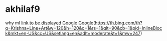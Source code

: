 # akhilaf9
why ml
[link to be displayed](actual_link)
[Google](https://www.bing.com/images/search?q=Krishna+Line+Art&FORM=IRTRRL)
[Google](![image])(https://th.bing.com/th?q=Krishna+Line+Art&w=120&h=120&c=1&rs=1&qlt=90&cb=1&pid=InlineBlock&mkt=en-US&cc=US&setlang=en&adlt=moderate&t=1&mw=247)
